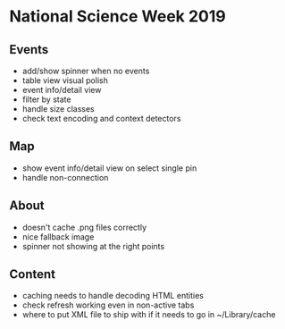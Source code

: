 #  National Science Week 2019

## Events

* add/show spinner when no events
* table view visual polish
* event info/detail view
* filter by state
* handle size classes
* check text encoding and context detectors

## Map

* show event info/detail view on select single pin
* handle non-connection

## About

* doesn't cache .png files correctly
* nice fallback image
* spinner not showing at the right points

## Content

* caching needs to handle decoding HTML entities
* check refresh working even in non-active tabs
* where to put XML file to ship with if it needs to go in ~/Library/cache
